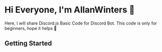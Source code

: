 # Hi Everyone, I'm AllanWinters 👋

Here, I will share Discord.js Basic Code for Discord Bot.
This code is only for beginners, hope it helps 🤗


## Getting Started
